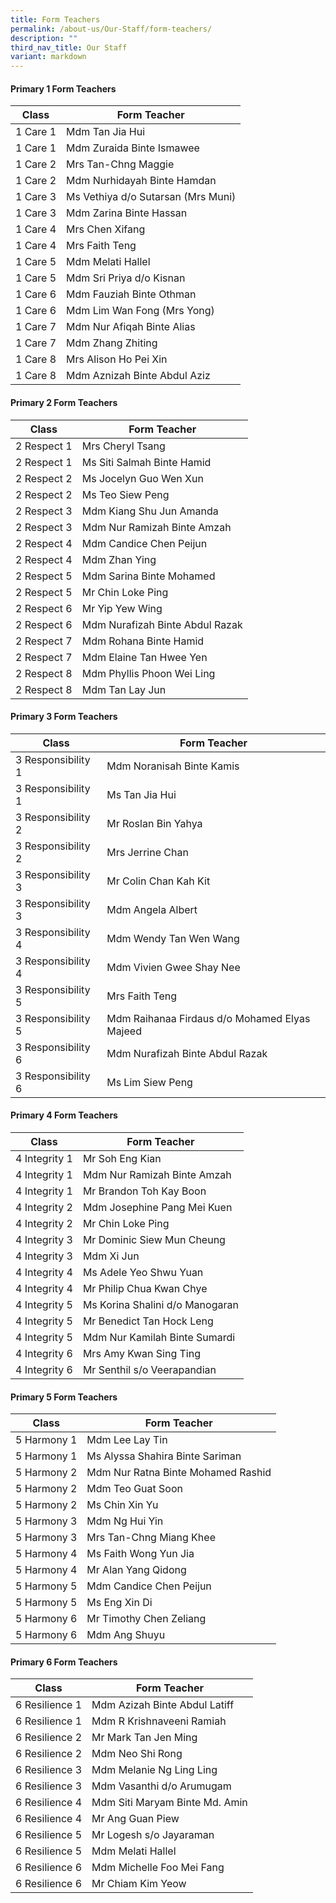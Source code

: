 ```yaml
---
title: Form Teachers
permalink: /about-us/Our-Staff/form-teachers/
description: ""
third_nav_title: Our Staff
variant: markdown
---
```

#### Primary 1 Form Teachers

| Class | Form Teacher |
| -------- | -------- |
| 1 Care 1 | Mdm Tan Jia Hui |
| 1 Care 1 | Mdm Zuraida Binte Ismawee |
| 1 Care 2 | Mrs Tan-Chng Maggie |
| 1 Care 2 | Mdm Nurhidayah Binte Hamdan |
| 1 Care 3 | Ms Vethiya d/o Sutarsan (Mrs Muni) |
| 1 Care 3 | Mdm Zarina Binte Hassan |
| 1 Care 4 | Mrs Chen Xifang |
| 1 Care 4 | Mrs Faith Teng |
| 1 Care 5 | Mdm Melati Hallel |
| 1 Care 5 | Mdm Sri Priya d/o Kisnan |
| 1 Care 6 | Mdm Fauziah Binte Othman |
| 1 Care 6 | Mdm Lim Wan Fong (Mrs Yong) |
| 1 Care 7 | Mdm Nur Afiqah Binte Alias |
| 1 Care 7 | Mdm Zhang Zhiting |
| 1 Care 8 | Mrs Alison Ho Pei Xin |
| 1 Care 8 | Mdm Aznizah Binte Abdul Aziz |

#### Primary 2 Form Teachers

| Class | Form Teacher |
| -------- | -------- |
| 2 Respect 1 | Mrs Cheryl Tsang |
| 2 Respect 1 | Ms Siti Salmah Binte Hamid |
| 2 Respect 2 | Ms Jocelyn Guo Wen Xun |
| 2 Respect 2 | Ms Teo Siew Peng |
| 2 Respect 3 | Mdm Kiang Shu Jun Amanda |
| 2 Respect 3 | Mdm Nur Ramizah Binte Amzah |
| 2 Respect 4 | Mdm Candice Chen Peijun |
| 2 Respect 4 | Mdm Zhan Ying |
| 2 Respect 5 | Mdm Sarina Binte Mohamed |
| 2 Respect 5 | Mr Chin Loke Ping |
| 2 Respect 6 | Mr Yip Yew Wing |
| 2 Respect 6 | Mdm Nurafizah Binte Abdul Razak |
| 2 Respect 7 | Mdm Rohana Binte Hamid |
| 2 Respect 7 | Mdm Elaine Tan Hwee Yen |
| 2 Respect 8 | Mdm Phyllis Phoon Wei Ling |
| 2 Respect 8 | Mdm Tan Lay Jun |

#### Primary 3 Form Teachers

| Class | Form Teacher |
| -------- | -------- |
| 3 Responsibility 1 | Mdm Noranisah Binte Kamis |
| 3 Responsibility 1 | Ms Tan Jia Hui |
| 3 Responsibility 2 | Mr Roslan Bin Yahya |
| 3 Responsibility 2 | Mrs Jerrine Chan |
| 3 Responsibility 3 | Mr Colin Chan Kah Kit |
| 3 Responsibility 3 | Mdm Angela Albert |
| 3 Responsibility 4 | Mdm Wendy Tan Wen Wang |
| 3 Responsibility 4 | Mdm Vivien Gwee Shay Nee |
| 3 Responsibility 5 | Mrs Faith Teng |
| 3 Responsibility 5 | Mdm Raihanaa Firdaus d/o Mohamed Elyas Majeed |
| 3 Responsibility 6 | Mdm Nurafizah Binte Abdul Razak |
| 3 Responsibility 6 | Ms Lim Siew Peng |

#### Primary 4 Form Teachers

| Class | Form Teacher |
| -------- | -------- |
| 4 Integrity 1 | Mr Soh Eng Kian |
| 4 Integrity 1 | Mdm Nur Ramizah Binte Amzah |
| 4 Integrity 1 | Mr Brandon Toh Kay Boon |
| 4 Integrity 2 | Mdm Josephine Pang Mei Kuen |
| 4 Integrity 2 | Mr Chin Loke Ping |
| 4 Integrity 3 | Mr Dominic Siew Mun Cheung |
| 4 Integrity 3 | Mdm Xi Jun |
| 4 Integrity 4 | Ms Adele Yeo Shwu Yuan |
| 4 Integrity 4 | Mr Philip Chua Kwan Chye |
| 4 Integrity 5 | Ms Korina Shalini d/o Manogaran |
| 4 Integrity 5 | Mr Benedict Tan Hock Leng |
| 4 Integrity 5 | Mdm Nur Kamilah Binte Sumardi |
| 4 Integrity 6 | Mrs Amy Kwan Sing Ting |
| 4 Integrity 6 | Mr Senthil s/o Veerapandian |

#### Primary 5 Form Teachers

| Class | Form Teacher |
| -------- | -------- |
| 5 Harmony 1 | Mdm Lee Lay Tin |
| 5 Harmony 1 | Ms Alyssa Shahira Binte Sariman |
| 5 Harmony 2 | Mdm Nur Ratna Binte Mohamed Rashid |
| 5 Harmony 2 | Mdm Teo Guat Soon |
| 5 Harmony 2 | Ms Chin Xin Yu |
| 5 Harmony 3 | Mdm Ng Hui Yin |
| 5 Harmony 3 | Mrs Tan-Chng Miang Khee |
| 5 Harmony 4 | Ms Faith Wong Yun Jia |
| 5 Harmony 4 | Mr Alan Yang Qidong |
| 5 Harmony 5 | Mdm Candice Chen Peijun |
| 5 Harmony 5 | Ms Eng Xin Di |
| 5 Harmony 6 | Mr Timothy Chen Zeliang |
| 5 Harmony 6 | Mdm Ang Shuyu |

#### Primary 6 Form Teachers

| Class | Form Teacher |
| -------- | -------- |
| 6 Resilience 1 | Mdm Azizah Binte Abdul Latiff |
| 6 Resilience 1 | Mdm R Krishnaveeni Ramiah |
| 6 Resilience 2 | Mr Mark Tan Jen Ming |
| 6 Resilience 2 | Mdm Neo Shi Rong |
| 6 Resilience 3 | Mdm Melanie Ng Ling Ling |
| 6 Resilience 3 | Mdm Vasanthi d/o Arumugam |
| 6 Resilience 4 | Mdm Siti Maryam Binte Md. Amin |
| 6 Resilience 4 | Mr Ang Guan Piew |
| 6 Resilience 5 | Mr Logesh s/o Jayaraman |
| 6 Resilience 5 | Mdm Melati Hallel |
| 6 Resilience 6 | Mdm Michelle Foo Mei Fang |
| 6 Resilience 6 | Mr Chiam Kim Yeow |